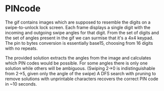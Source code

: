 # PINcode

The gif contains images which are supposed to resemble the digits on a swipe-to-unlock lock screen.
Each frame displays a single digit with the incoming and outgoing swipe angles for that digit.
From the set of digits and the set of angles present in the gif we can surmise that it's a 4x4 keypad.
The pin to bytes conversion is essentially base15, choosing from 16 digits with no repeats.

The provided solution extracts the angles from the image and calculates which PIN codes would be possible.
For some angles there is only one solution while others will be ambiguous. (Swiping 2->0 is indistinguishable from 2->5, given only the angle of the swipe)
A DFS search with pruning to remove solutions with unprintable characters recovers the correct PIN code in ~10 seconds.
